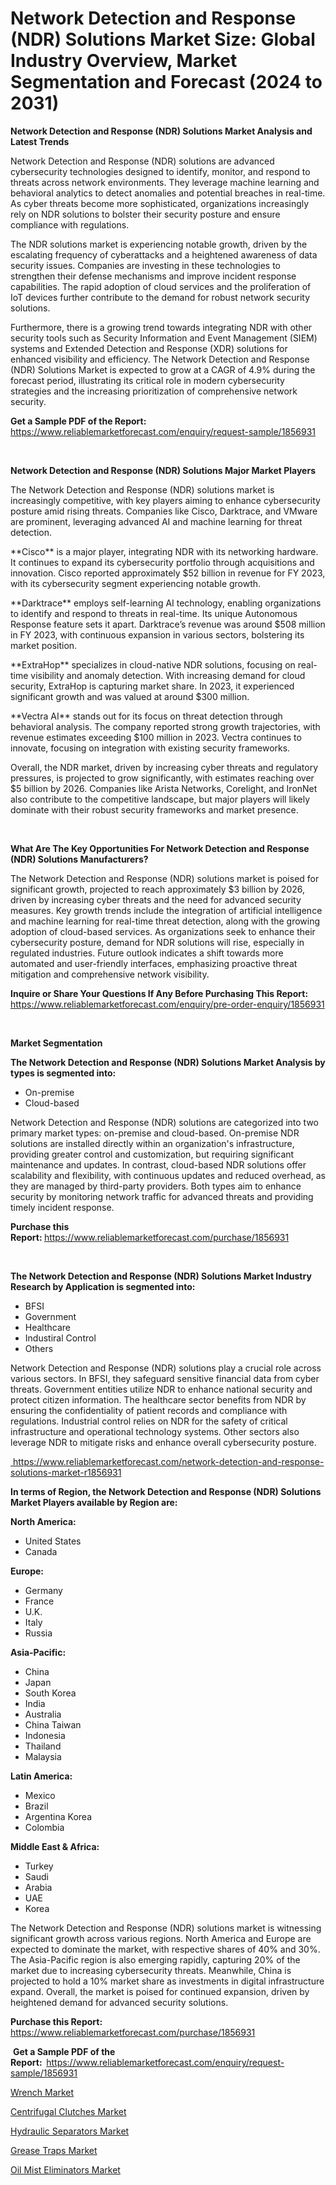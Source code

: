 <p><h1>Network Detection and Response (NDR) Solutions Market Size: Global Industry Overview, Market Segmentation and Forecast (2024 to 2031)</h1></p><p><strong>Network Detection and Response (NDR) Solutions Market Analysis and Latest Trends</strong></p>
<p><p>Network Detection and Response (NDR) solutions are advanced cybersecurity technologies designed to identify, monitor, and respond to threats across network environments. They leverage machine learning and behavioral analytics to detect anomalies and potential breaches in real-time. As cyber threats become more sophisticated, organizations increasingly rely on NDR solutions to bolster their security posture and ensure compliance with regulations.</p><p>The NDR solutions market is experiencing notable growth, driven by the escalating frequency of cyberattacks and a heightened awareness of data security issues. Companies are investing in these technologies to strengthen their defense mechanisms and improve incident response capabilities. The rapid adoption of cloud services and the proliferation of IoT devices further contribute to the demand for robust network security solutions.</p><p>Furthermore, there is a growing trend towards integrating NDR with other security tools such as Security Information and Event Management (SIEM) systems and Extended Detection and Response (XDR) solutions for enhanced visibility and efficiency. The Network Detection and Response (NDR) Solutions Market is expected to grow at a CAGR of 4.9% during the forecast period, illustrating its critical role in modern cybersecurity strategies and the increasing prioritization of comprehensive network security.</p></p>
<p><strong>Get a Sample PDF of the Report:&nbsp;</strong> <a href="https://www.reliablemarketforecast.com/enquiry/request-sample/1856931?utm_campaign=1733&utm_medium=2&utm_source=Github&utm_content=ia&utm_term=20102024&utm_id=network-detection-and-response-ndr-solutions">https://www.reliablemarketforecast.com/enquiry/request-sample/1856931</a></p>
<p>&nbsp;</p>
<p><strong>Network Detection and Response (NDR) Solutions Major Market Players</strong></p>
<p><p>The Network Detection and Response (NDR) solutions market is increasingly competitive, with key players aiming to enhance cybersecurity posture amid rising threats. Companies like Cisco, Darktrace, and VMware are prominent, leveraging advanced AI and machine learning for threat detection.</p><p>**Cisco** is a major player, integrating NDR with its networking hardware. It continues to expand its cybersecurity portfolio through acquisitions and innovation. Cisco reported approximately $52 billion in revenue for FY 2023, with its cybersecurity segment experiencing notable growth.</p><p>**Darktrace** employs self-learning AI technology, enabling organizations to identify and respond to threats in real-time. Its unique Autonomous Response feature sets it apart. Darktrace’s revenue was around $508 million in FY 2023, with continuous expansion in various sectors, bolstering its market position.</p><p>**ExtraHop** specializes in cloud-native NDR solutions, focusing on real-time visibility and anomaly detection. With increasing demand for cloud security, ExtraHop is capturing market share. In 2023, it experienced significant growth and was valued at around $300 million.</p><p>**Vectra AI** stands out for its focus on threat detection through behavioral analysis. The company reported strong growth trajectories, with revenue estimates exceeding $100 million in 2023. Vectra continues to innovate, focusing on integration with existing security frameworks.</p><p>Overall, the NDR market, driven by increasing cyber threats and regulatory pressures, is projected to grow significantly, with estimates reaching over $5 billion by 2026. Companies like Arista Networks, Corelight, and IronNet also contribute to the competitive landscape, but major players will likely dominate with their robust security frameworks and market presence.</p></p>
<p>&nbsp;</p>
<p><strong>What Are The Key Opportunities For Network Detection and Response (NDR) Solutions Manufacturers?</strong></p>
<p><p>The Network Detection and Response (NDR) solutions market is poised for significant growth, projected to reach approximately $3 billion by 2026, driven by increasing cyber threats and the need for advanced security measures. Key growth trends include the integration of artificial intelligence and machine learning for real-time threat detection, along with the growing adoption of cloud-based services. As organizations seek to enhance their cybersecurity posture, demand for NDR solutions will rise, especially in regulated industries. Future outlook indicates a shift towards more automated and user-friendly interfaces, emphasizing proactive threat mitigation and comprehensive network visibility.</p></p>
<p><strong>Inquire or Share Your Questions If Any Before Purchasing This Report:</strong> <a href="https://www.reliablemarketforecast.com/enquiry/pre-order-enquiry/1856931?utm_campaign=1733&utm_medium=2&utm_source=Github&utm_content=ia&utm_term=20102024&utm_id=network-detection-and-response-ndr-solutions">https://www.reliablemarketforecast.com/enquiry/pre-order-enquiry/1856931</a></p>
<p>&nbsp;</p>
<p><strong>Market Segmentation</strong></p>
<p><strong>The Network Detection and Response (NDR) Solutions Market Analysis by types is segmented into:</strong></p>
<p><ul><li>On-premise</li><li>Cloud-based</li></ul></p>
<p><p>Network Detection and Response (NDR) solutions are categorized into two primary market types: on-premise and cloud-based. On-premise NDR solutions are installed directly within an organization's infrastructure, providing greater control and customization, but requiring significant maintenance and updates. In contrast, cloud-based NDR solutions offer scalability and flexibility, with continuous updates and reduced overhead, as they are managed by third-party providers. Both types aim to enhance security by monitoring network traffic for advanced threats and providing timely incident response.</p></p>
<p><strong>Purchase this Report:&nbsp;</strong><a href="https://www.reliablemarketforecast.com/purchase/1856931?utm_campaign=1733&utm_medium=2&utm_source=Github&utm_content=ia&utm_term=20102024&utm_id=network-detection-and-response-ndr-solutions">https://www.reliablemarketforecast.com/purchase/1856931</a></p>
<p>&nbsp;</p>
<p><strong>The Network Detection and Response (NDR) Solutions Market Industry Research by Application is segmented into:</strong></p>
<p><ul><li>BFSI</li><li>Government</li><li>Healthcare</li><li>Industiral Control</li><li>Others</li></ul></p>
<p><p>Network Detection and Response (NDR) solutions play a crucial role across various sectors. In BFSI, they safeguard sensitive financial data from cyber threats. Government entities utilize NDR to enhance national security and protect citizen information. The healthcare sector benefits from NDR by ensuring the confidentiality of patient records and compliance with regulations. Industrial control relies on NDR for the safety of critical infrastructure and operational technology systems. Other sectors also leverage NDR to mitigate risks and enhance overall cybersecurity posture.</p></p>
<p><a href="https://www.reliablemarketforecast.com/network-detection-and-response-solutions-market-r1856931?utm_campaign=1733&utm_medium=2&utm_source=Github&utm_content=ia&utm_term=20102024&utm_id=network-detection-and-response-ndr-solutions">&nbsp;https://www.reliablemarketforecast.com/network-detection-and-response-solutions-market-r1856931</a></p>
<p><strong>In terms of Region, the Network Detection and Response (NDR) Solutions Market Players available by Region are:</strong></p>
<p>
    <p> <strong> North America: </strong>
        <ul>
            <li>United States</li>
            <li>Canada</li>
        </ul>
        </p> 
    <p> <strong> Europe: </strong>
        <ul>
            <li>Germany</li>
            <li>France</li>
            <li>U.K.</li>
            <li>Italy</li>
            <li>Russia</li>
        </ul>
        </p> 
    <p> <strong> Asia-Pacific: </strong>
        <ul>
            <li>China</li>
            <li>Japan</li>
            <li>South Korea</li>
            <li>India</li>
            <li>Australia</li>
            <li>China Taiwan</li>
            <li>Indonesia</li>
            <li>Thailand</li>
            <li>Malaysia</li>
        </ul>
        </p> 
    <p> <strong> Latin America: </strong>
        <ul>
            <li>Mexico</li>
            <li>Brazil</li>
            <li>Argentina Korea</li>
            <li>Colombia</li>
        </ul>
        </p> 
    <p> <strong> Middle East & Africa: </strong>
        <ul>
            <li>Turkey</li>
            <li>Saudi</li>
            <li>Arabia</li>
            <li>UAE</li>
            <li>Korea</li>
        </ul>
    </p>
    </p>
<p><p>The Network Detection and Response (NDR) solutions market is witnessing significant growth across various regions. North America and Europe are expected to dominate the market, with respective shares of 40% and 30%. The Asia-Pacific region is also emerging rapidly, capturing 20% of the market due to increasing cybersecurity threats. Meanwhile, China is projected to hold a 10% market share as investments in digital infrastructure expand. Overall, the market is poised for continued expansion, driven by heightened demand for advanced security solutions.</p></p>
<p><strong>Purchase this Report: </strong><a href="https://www.reliablemarketforecast.com/purchase/1856931?utm_campaign=1733&utm_medium=2&utm_source=Github&utm_content=ia&utm_term=20102024&utm_id=network-detection-and-response-ndr-solutions">https://www.reliablemarketforecast.com/purchase/1856931</a></p>
<p>&nbsp;<strong>Get a Sample PDF of the Report:&nbsp;&nbsp;</strong><a href="https://www.reliablemarketforecast.com/enquiry/request-sample/1856931?utm_campaign=1733&utm_medium=2&utm_source=Github&utm_content=ia&utm_term=20102024&utm_id=network-detection-and-response-ndr-solutions">https://www.reliablemarketforecast.com/enquiry/request-sample/1856931</a></p>
<p><strong></strong></p>
<p><p><a href="https://issuu.com/reportprime-2/docs/wrench-market-size-2030.pptx_a981f557312d69?utm_campaign=1733&utm_medium=2&utm_source=Github&utm_content=ia&utm_term=20102024&utm_id=network-detection-and-response-ndr-solutions">Wrench Market</a></p><p><a href="https://www.linkedin.com/pulse/centrifugal-clutches-market-global-regional-analysis-focus-pa5nc?utm_campaign=1733&utm_medium=2&utm_source=Github&utm_content=ia&utm_term=20102024&utm_id=network-detection-and-response-ndr-solutions">Centrifugal Clutches Market</a></p><p><a href="https://www.linkedin.com/pulse/hydraulic-separators-market-size-growth-industry-analysis-kyb0f?utm_campaign=1733&utm_medium=2&utm_source=Github&utm_content=ia&utm_term=20102024&utm_id=network-detection-and-response-ndr-solutions">Hydraulic Separators Market</a></p><p><a href="https://www.linkedin.com/pulse/strategic-market-insights-navigating-global-grease-traps-landscape-l0aic?utm_campaign=1733&utm_medium=2&utm_source=Github&utm_content=ia&utm_term=20102024&utm_id=network-detection-and-response-ndr-solutions">Grease Traps Market</a></p><p><a href="https://www.linkedin.com/pulse/oil-mist-eliminators-market-velocity-13-cagr-trajectory-2024-2031-l8zfc?utm_campaign=1733&utm_medium=2&utm_source=Github&utm_content=ia&utm_term=20102024&utm_id=network-detection-and-response-ndr-solutions">Oil Mist Eliminators Market</a></p></p>